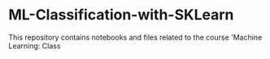 # ML-Classification-with-SKLearn
This repository contains notebooks and files related to the course 'Machine Learning: Class